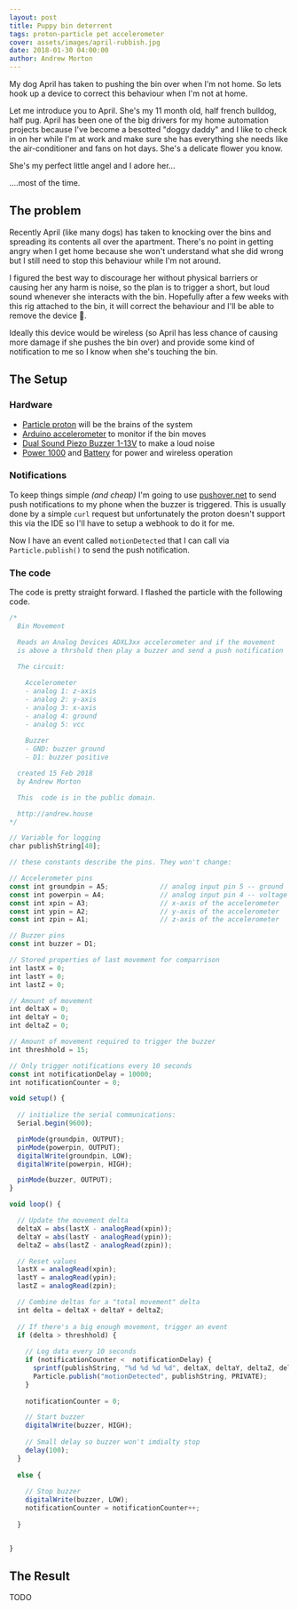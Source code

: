 ```yaml
---
layout: post
title: Puppy bin deterrent
tags: proton-particle pet accelerometer
cover: assets/images/april-rubbish.jpg
date: 2018-01-30 04:00:00
author: Andrew Morton
---
```


My dog April has taken to pushing the bin over when I'm not home. So lets hook up a device to correct this behaviour when I'm not at home.

<!--more-->

Let me introduce you to April. She's my 11 month old, half french bulldog, half pug. April has been one of the big drivers for my home automation projects because I've become a besotted "doggy daddy" and I like to check in on her while I'm at work and make sure she has everything she needs like  the air-conditioner and fans on hot days. She's a delicate flower you know.

She's my perfect little angel and I adore her...

<amp-img src="{{ site.baseurl }}assets/images/april-rubbish.jpg" width="656" height="400" layout="responsive" alt="" class="mb3"></amp-img>

....most of the time.


## The problem

Recently April (like many dogs) has taken to knocking over the bins and spreading its contents all over the apartment. There's no point in getting angry when I get home because she won't understand what she did wrong but I still need to stop this behaviour while I'm not around.

I figured the best way to discourage her without physical barriers or causing her any harm is noise, so the plan is to trigger a short, but loud sound whenever she interacts with the bin. Hopefully after a few weeks with this rig attached to the bin, it will correct the behaviour and I'll be able to remove the device 🤞.

Ideally this device would be wireless (so April has less chance of causing more damage if she pushes the bin over) and provide some kind of notification to me so I know when she's touching the bin.

## The Setup

### Hardware

- [Particle proton](https://www.amazon.com/ZIYUN-Particle-Photon/dp/B01EX9LUT8/ref=sr_1_11?s=industrial&ie=UTF8&qid=1518176225&sr=1-11&keywords=particle+photon) will be the brains of the system
- [Arduino accelerometer](https://www.amazon.com/ADXL335-Accelerometer-Angular-Transducer-Arduino/dp/B076PZGMB2/ref=sr_1_5?ie=UTF8&qid=1518176099&sr=8-5&keywords=3-Axis+Accelerometer+Module+for+Arduino) to monitor if the bin moves
- [Dual Sound Piezo Buzzer 1-13V](https://www.jaycar.com.au/dual-sound-piezo-buzzer-1-13v/p/AB3456) to make a loud noise
- [Power 1000](http://todo.com) and [Battery](http://todo.com) for power and wireless operation


### Notifications

To keep things simple *(and cheap)* I'm going to use [pushover.net](https://pushover.net) to send push notifications to my phone when the buzzer is triggered. This is usually done by a simple ```curl``` request but unfortunately the proton doesn't support this via the IDE so I'll have to setup a webhook to do it for me.

<amp-img src="{{ site.baseurl }}assets/images/dog-bin-webhook.png" width="656" height="400" layout="responsive" alt="" class="mb3"></amp-img>

Now I have an event called ```motionDetected``` that I can call via ```Particle.publish()``` to send the push notification.


### The code

The code is pretty straight forward. I flashed the particle with the following code. 

```javascript
/*
  Bin Movement

  Reads an Analog Devices ADXL3xx accelerometer and if the movement
  is above a thrshold then play a buzzer and send a push notification

  The circuit:
  
    Accelerometer
    - analog 1: z-axis
    - analog 2: y-axis
    - analog 3: x-axis
    - analog 4: ground
    - analog 5: vcc
  
    Buzzer
    - GND: buzzer ground
    - D1: buzzer positive

  created 15 Feb 2018 
  by Andrew Morton

  This  code is in the public domain.

  http://andrew.house
*/

// Variable for logging
char publishString[40];

// these constants describe the pins. They won't change:

// Accelerometer pins
const int groundpin = A5;             // analog input pin 5 -- ground
const int powerpin = A4;              // analog input pin 4 -- voltage
const int xpin = A3;                  // x-axis of the accelerometer
const int ypin = A2;                  // y-axis of the accelerometer
const int zpin = A1;                  // z-axis of the accelerometer

// Buzzer pins
const int buzzer = D1;

// Stored properties of last movement for comparrison
int lastX = 0;
int lastY = 0;
int lastZ = 0;

// Amount of movement
int deltaX = 0;
int deltaY = 0;
int deltaZ = 0;

// Amount of movement required to trigger the buzzer
int threshhold = 15;

// Only trigger notifications every 10 seconds
const int notificationDelay = 10000;
int notificationCounter = 0;

void setup() {
    
  // initialize the serial communications:
  Serial.begin(9600);

  pinMode(groundpin, OUTPUT);
  pinMode(powerpin, OUTPUT);
  digitalWrite(groundpin, LOW);
  digitalWrite(powerpin, HIGH);

  pinMode(buzzer, OUTPUT);
}

void loop() {

  // Update the movement delta
  deltaX = abs(lastX - analogRead(xpin));
  deltaY = abs(lastY - analogRead(ypin));
  deltaZ = abs(lastZ - analogRead(zpin));

  // Reset values
  lastX = analogRead(xpin);
  lastY = analogRead(ypin);
  lastZ = analogRead(zpin);

  // Combine deltas for a "total movement" delta
  int delta = deltaX + deltaY + deltaZ;
    
  // If there's a big enough movement, trigger an event
  if (delta > threshhold) {
    
    // Log data every 10 seconds
    if (notificationCounter <  notificationDelay) {
      sprintf(publishString, "%d %d %d %d", deltaX, deltaY, deltaZ, delta);
      Particle.publish("motionDetected", publishString, PRIVATE);
    }
    
    notificationCounter = 0;

    // Start buzzer
    digitalWrite(buzzer, HIGH);
    
    // Small delay so buzzer won't imdialty stop
    delay(100);
  } 
  
  else {
      
    // Stop buzzer
    digitalWrite(buzzer, LOW);
    notificationCounter = notificationCounter++;
    
  }


}

```

## The Result

TODO


